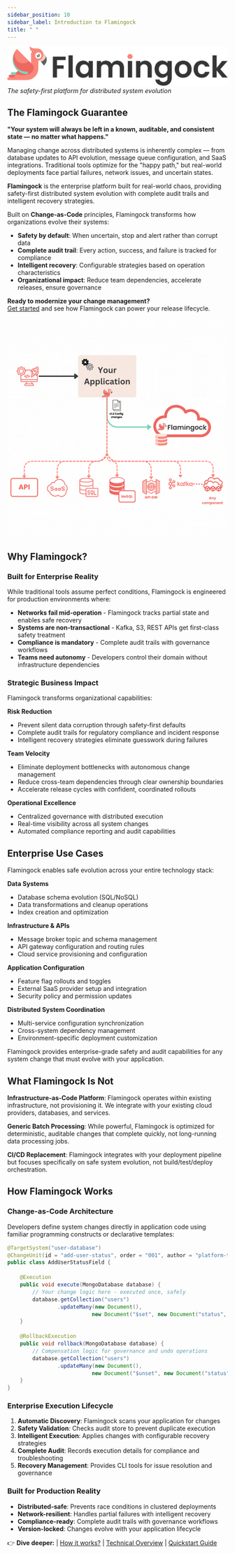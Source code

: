 ```yaml
---
sidebar_position: 10
sidebar_label: Introduction to Flamingock
title: " "
---
```


![Flamingock logo](../../static/img/Flamingock-04.png)
*The safety-first platform for distributed system evolution*
## The Flamingock Guarantee
**"Your system will always be left in a known, auditable, and consistent state — no matter what happens."**

Managing change across distributed systems is inherently complex — from database updates to API evolution, message queue configuration, and SaaS integrations. Traditional tools optimize for the "happy path," but real-world deployments face partial failures, network issues, and uncertain states.

**Flamingock** is the enterprise platform built for real-world chaos, providing safety-first distributed system evolution with complete audit trails and intelligent recovery strategies.

Built on **Change-as-Code** principles, Flamingock transforms how organizations evolve their systems:

- **Safety by default**: When uncertain, stop and alert rather than corrupt data
- **Complete audit trail**: Every action, success, and failure is tracked for compliance
- **Intelligent recovery**: Configurable strategies based on operation characteristics
- **Organizational impact**: Reduce team dependencies, accelerate releases, ensure governance

**Ready to modernize your change management?**  
[Get started](../getting-started/get-started.md) and see how Flamingock can power your release lifecycle.


![Flamingock gif](../../static/img/Flamingock%20process%20animation%20(1).gif)

## Why Flamingock?

### Built for Enterprise Reality
While traditional tools assume perfect conditions, Flamingock is engineered for production environments where:
- **Networks fail mid-operation** - Flamingock tracks partial state and enables safe recovery
- **Systems are non-transactional** - Kafka, S3, REST APIs get first-class safety treatment  
- **Compliance is mandatory** - Complete audit trails with governance workflows
- **Teams need autonomy** - Developers control their domain without infrastructure dependencies

### Strategic Business Impact
Flamingock transforms organizational capabilities:

**Risk Reduction**
- Prevent silent data corruption through safety-first defaults
- Complete audit trails for regulatory compliance and incident response
- Intelligent recovery strategies eliminate guesswork during failures

**Team Velocity**  
- Eliminate deployment bottlenecks with autonomous change management
- Reduce cross-team dependencies through clear ownership boundaries
- Accelerate release cycles with confident, coordinated rollouts

**Operational Excellence**
- Centralized governance with distributed execution
- Real-time visibility across all system changes
- Automated compliance reporting and audit capabilities


## Enterprise Use Cases

Flamingock enables safe evolution across your entire technology stack:

**Data Systems**
- Database schema evolution (SQL/NoSQL)
- Data transformations and cleanup operations
- Index creation and optimization

**Infrastructure & APIs** 
- Message broker topic and schema management
- API gateway configuration and routing rules
- Cloud service provisioning and configuration

**Application Configuration**
- Feature flag rollouts and toggles  
- External SaaS provider setup and integration
- Security policy and permission updates

**Distributed System Coordination**
- Multi-service configuration synchronization
- Cross-system dependency management
- Environment-specific deployment customization

Flamingock provides enterprise-grade safety and audit capabilities for any system change that must evolve with your application.


## What Flamingock Is Not

**Infrastructure-as-Code Platform**: Flamingock operates within existing infrastructure, not provisioning it. We integrate with your existing cloud providers, databases, and services.

**Generic Batch Processing**: While powerful, Flamingock is optimized for deterministic, auditable changes that complete quickly, not long-running data processing jobs.

**CI/CD Replacement**: Flamingock integrates with your deployment pipeline but focuses specifically on safe system evolution, not build/test/deploy orchestration.

## How Flamingock Works

### Change-as-Code Architecture
Developers define system changes directly in application code using familiar programming constructs or declarative templates:

```java
@TargetSystem("user-database")
@ChangeUnit(id = "add-user-status", order = "001", author = "platform-team")
public class AddUserStatusField {
    
    @Execution
    public void execute(MongoDatabase database) {
        // Your change logic here - executed once, safely
        database.getCollection("users")
                .updateMany(new Document(), 
                           new Document("$set", new Document("status", "active")));
    }
    
    @RollbackExecution  
    public void rollback(MongoDatabase database) {
        // Compensation logic for governance and undo operations
        database.getCollection("users")
                .updateMany(new Document(), 
                           new Document("$unset", new Document("status", "")));
    }
}
```

### Enterprise Execution Lifecycle
1. **Automatic Discovery**: Flamingock scans your application for changes
2. **Safety Validation**: Checks audit store to prevent duplicate execution
3. **Intelligent Execution**: Applies changes with configurable recovery strategies
4. **Complete Audit**: Records execution details for compliance and troubleshooting
5. **Recovery Management**: Provides CLI tools for issue resolution and governance

### Built for Production Reality
- **Distributed-safe**: Prevents race conditions in clustered deployments
- **Network-resilient**: Handles partial failures with intelligent recovery
- **Compliance-ready**: Complete audit trails with governance workflows  
- **Version-locked**: Changes evolve with your application lifecycle  

👉 **Dive deeper:** | [How it works?](../getting-started/how-it-works.md)  | [Technical Overview](technical-overview.md) | [Quickstart Guide](../getting-started/get-started.md)